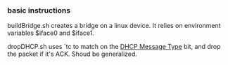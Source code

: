 ### basic instructions

buildBridge.sh creates a bridge on a linux device.  It relies on environment variables $iface0 and $iface1.

dropDHCP.sh uses `tc to match on the [DHCP Message Type](https://tools.ietf.org/html/rfc2132#section-9.6) bit, and drop the packet if it's ACK.  Shoud be generalized.  
